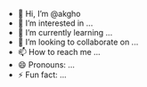 - 👋 Hi, I’m @akgho
- 👀 I’m interested in ...
- 🌱 I’m currently learning ...
- 💞️ I’m looking to collaborate on ...
- 📫 How to reach me ...
- 😄 Pronouns: ...
- ⚡ Fun fact: ...

<!---
akgho/akgho is a ✨ special ✨ repository because its `README.md` (this file) appears on your GitHub profile.
You can click the Preview link to take a look at your changes.
--->
